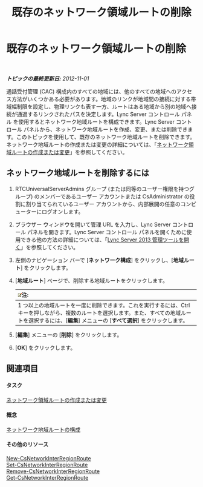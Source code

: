 ﻿---
title: 既存のネットワーク領域ルートの削除
TOCTitle: 既存のネットワーク領域ルートの削除
ms:assetid: 6256ff80-5f1e-48b4-928b-24aeb3c1a0e7
ms:mtpsurl: https://technet.microsoft.com/ja-jp/library/JJ688074(v=OCS.15)
ms:contentKeyID: 49886977
ms.date: 05/19/2016
mtps_version: v=OCS.15
ms.translationtype: HT
---

# 既存のネットワーク領域ルートの削除

 

_**トピックの最終更新日:** 2012-11-01_

通話受付管理 (CAC) 構成内のすべての地域には、他のすべての地域へのアクセス方法がいくつかある必要があります。地域のリンクが地域間の接続に対する帯域幅制限を設定し、物理リンクも表す一方、ルートはある地域から別の地域へ接続が通過するリンクされたパスを決定します。Lync Server コントロール パネル を使用するとネットワーク地域ルートを構成できます。Lync Server コントロール パネルから、ネットワーク地域ルートを作成、変更、または削除できます。このトピックを使用して、既存のネットワーク地域ルートを削除できます。ネットワーク地域ルートの作成または変更の詳細については、「[ネットワーク領域ルートの作成または変更](lync-server-2013-creating-or-modifying-network-region-routes.md)」を参照してください。

## ネットワーク地域ルートを削除するには

1.  RTCUniversalServerAdmins グループ (または同等のユーザー権限を持つグループ) のメンバーであるユーザー アカウントまたは CsAdministrator の役割に割り当てられているユーザー アカウントから、内部展開の任意のコンピューターにログオンします。

2.  ブラウザー ウィンドウを開いて管理 URL を入力し、Lync Server コントロール パネルを開きます。Lync Server コントロール パネルを開くために使用できる他の方法の詳細については、「[Lync Server 2013 管理ツールを開く](lync-server-2013-open-lync-server-administrative-tools.md)」を参照してください。

3.  左側のナビゲーション バーで \[**ネットワーク構成**\] をクリックし、\[**地域ルート**\] をクリックします。

4.  \[**地域ルート**\] ページで、削除する地域ルートをクリックします。
    
    <table>
    <thead>
    <tr class="header">
    <th><img src="images/Gg412781.note(OCS.15).gif" title="note" alt="note" />注:</th>
    </tr>
    </thead>
    <tbody>
    <tr class="odd">
    <td>1 つ以上の地域ルートを一度に削除できます。これを実行するには、Ctrl キーを押しながら、複数のルートを選択します。また、すべての地域ルートを選択するには、[<strong>編集</strong>] メニューの [<strong>すべて選択</strong>] をクリックします。</td>
    </tr>
    </tbody>
    </table>


5.  \[**編集**\] メニューの \[**削除**\] をクリックします。

6.  \[**OK**\] をクリックします。

## 関連項目

#### タスク

[ネットワーク領域ルートの作成または変更](lync-server-2013-creating-or-modifying-network-region-routes.md)  

#### 概念

[ネットワーク地域ルートの構成](https://technet.microsoft.com/ja-jp/library/gg133706\(v=ocs.15\))  

#### その他のリソース

[New-CsNetworkInterRegionRoute](https://docs.microsoft.com/en-us/powershell/module/skype/New-CsNetworkInterRegionRoute)  
[Set-CsNetworkInterRegionRoute](https://docs.microsoft.com/en-us/powershell/module/skype/Set-CsNetworkInterRegionRoute)  
[Remove-CsNetworkInterRegionRoute](https://docs.microsoft.com/en-us/powershell/module/skype/Remove-CsNetworkInterRegionRoute)  
[Get-CsNetworkInterRegionRoute](https://docs.microsoft.com/en-us/powershell/module/skype/Get-CsNetworkInterRegionRoute)

